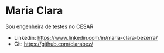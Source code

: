 # Maria Clara

Sou engenheira de testes no CESAR

- Linkedin: https://www.linkedin.com/in/maria-clara-bezerra/
- Git: https://github.com/clarabez/